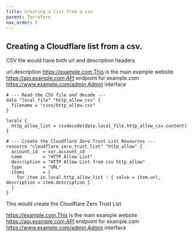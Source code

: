 ```yaml
---
title: Creating a list from a csv
parent: Terraform
nav_order: 2
---
```


## Creating a Cloudflare list from a csv.

CSV file would have both url and description headers

url,description
https://example.com,This is the main example website
https://api.example.com,API endpoint for example.com
https://www.example.com/admin,Admin interface

```
# --- Read the CSV file and decode ---
data "local_file" "http_allow_csv" {
  filename = "csvs/http_allow.csv"
}

locals {
  http_allow_list = csvdecode(data.local_file.http_allow_csv.content)
}

# --- Create the Cloudflare Zero Trust List Resources ---
resource "cloudflare_zero_trust_list" "http_allow" {
  account_id  = var.account_id
  name        = "HTTP Allow List"
  description = "HTTP Allow List from csv http_allow"
  type        = "URL"
  items       = [
    for item in local.http_allow_list : { value = item.url, description = item.description }
  ]
}
```

This would create the Cloudflare Zero Trust List

https://example.com,This is the main example website
https://api.example.com,API endpoint for example.com
https://www.example.com/admin,Admin interface